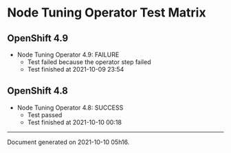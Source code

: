 
Node Tuning Operator Test Matrix
================================

OpenShift 4.9
-------------


* Node Tuning Operator 4.9: FAILURE
  - Test failed because the operator step failed
  - Test finished at 2021-10-09 23:54

OpenShift 4.8
-------------


* Node Tuning Operator 4.8: SUCCESS
  - Test passed
  - Test finished at 2021-10-10 00:18


---
Document generated on 2021-10-10 05h16.
